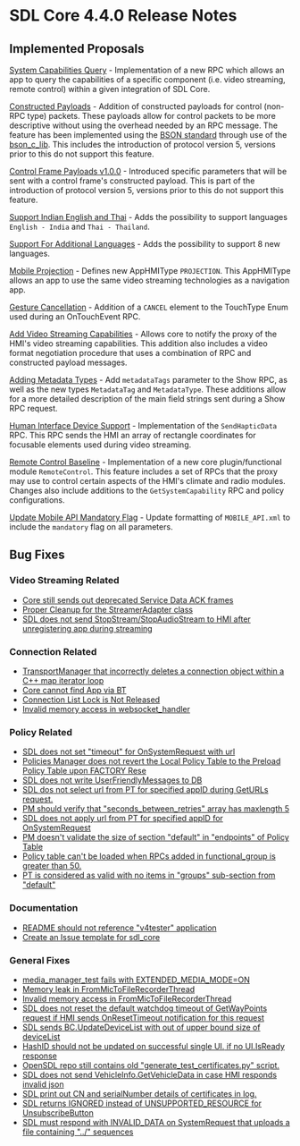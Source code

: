 # SDL Core 4.4.0 Release Notes

## Implemented Proposals

[System Capabilities Query](https://github.com/smartdevicelink/sdl_evolution/blob/master/proposals/0055-system_capabilities_query.md) - Implementation of a new RPC which allows an app to query the capabilities of a specific component (i.e. video streaming, remote control) within a given integration of SDL Core.

[Constructed Payloads](https://github.com/smartdevicelink/sdl_evolution/blob/master/proposals/0052-constructed-payloads.md) - Addition of constructed payloads for control (non-RPC type) packets. These payloads allow for control packets to be more descriptive without using the overhead needed by an RPC message. The feature has been implemented using the [BSON standard](http://bsonspec.org/spec.html) through use of the [bson_c_lib](https://github.com/smartdevicelink/bson_c_lib/releases). This includes the introduction of protocol version 5, versions prior to this do not support this feature.

[Control Frame Payloads v1.0.0](https://github.com/smartdevicelink/sdl_evolution/blob/master/proposals/0078-control_frame_payloads_v1_0_0.md) - Introduced specific parameters that will be sent with a control frame's constructed payload. This is part of the introduction of protocol version 5, versions prior to this do not support this feature.

[Support Indian English and Thai](https://github.com/smartdevicelink/sdl_evolution/blob/master/proposals/0060-support-indian-english-thai.md) - Adds the possibility to support languages `English - India` and `Thai - Thailand`.

[Support For Additional Languages](https://github.com/smartdevicelink/sdl_evolution/blob/master/proposals/0076-Support-For-Additional-Languages.md) - Adds the possibility to support 8 new languages. 

[Mobile Projection](https://github.com/smartdevicelink/sdl_evolution/blob/master/proposals/0031-mobile-projection.md) - Defines new AppHMIType `PROJECTION`. This AppHMIType allows an app to use the same video streaming technologies as a navigation app. 

[Gesture Cancellation](https://github.com/smartdevicelink/sdl_evolution/blob/master/proposals/0049-touch-cancellation.md) - Addition of a `CANCEL` element to the TouchType Enum used during an OnTouchEvent RPC. 

[Add Video Streaming Capabilities](https://github.com/smartdevicelink/sdl_evolution/blob/master/proposals/0058-video-streaming-capabilities.md) - Allows core to notify the proxy of the HMI's video streaming capabilities. This addition also includes a video format negotiation procedure that uses a combination of RPC and constructed payload messages. 

[Adding Metadata Types](https://github.com/smartdevicelink/sdl_evolution/blob/master/proposals/0073-Adding-Metadata-Types.md) - Add `metadataTags` parameter to the Show RPC, as well as the new types `MetadataTag` and `MetadataType`. These additions allow for a more detailed description of the main field strings sent during a Show RPC request. 

[Human Interface Device Support](https://github.com/smartdevicelink/sdl_evolution/blob/master/proposals/0075-HID-Support-Plug-in.md) - Implementation of the `SendHapticData` RPC. This RPC sends the HMI an array of rectangle coordinates for focusable elements used during video streaming. 

[Remote Control Baseline](https://github.com/smartdevicelink/sdl_evolution/blob/master/proposals/0071-remote-control-baseline.md) - Implementation of a new core plugin/functional module `RemoteControl`. This feature includes a set of RPCs that the proxy may use to control certain aspects of the HMI's climate and radio modules. Changes also include additions to the `GetSystemCapability` RPC and policy configurations.  

[Update Mobile API Mandatory Flag](https://github.com/smartdevicelink/sdl_evolution/blob/master/proposals/0023-update-mobile-api-mandatory-flag.md) - Update formatting of `MOBILE_API.xml` to include the `mandatory` flag on all parameters. 

## Bug Fixes

### Video Streaming Related
 - [Core still sends out deprecated Service Data ACK frames](https://github.com/smartdevicelink/sdl_core/issues/1768)
 - [Proper Cleanup for the StreamerAdapter class](https://github.com/smartdevicelink/sdl_core/issues/1701)
 - [SDL does not send StopStream/StopAudioStream to HMI after unregistering app during streaming](https://github.com/smartdevicelink/sdl_core/issues/1010)

### Connection Related
 - [TransportManager that incorrectly deletes a connection object within a C++ map iterator loop](https://github.com/smartdevicelink/sdl_core/issues/1663)
 - [Core cannot find App via BT ](https://github.com/smartdevicelink/sdl_core/issues/1753)
 - [Connection List Lock is Not Released](https://github.com/smartdevicelink/sdl_core/issues/1515)
 - [Invalid memory access in websocket_handler](https://github.com/smartdevicelink/sdl_core/issues/1686)

### Policy Related 
 - [SDL does not set "timeout" for OnSystemRequest with url](https://github.com/smartdevicelink/sdl_core/issues/1021)
 - [Policies Manager does not revert the Local Policy Table to the Preload Policy Table upon FACTORY Rese](https://github.com/smartdevicelink/sdl_core/issues/1024)
 - [SDL does not write UserFriendlyMessages to DB](https://github.com/smartdevicelink/sdl_core/issues/1027)
 - [SDL dos not select url from PT for specified appID during GetURLs request.](https://github.com/smartdevicelink/sdl_core/issues/961)
 - [PM should verify that "seconds\_between\_retries" array has maxlength 5](https://github.com/smartdevicelink/sdl_core/issues/962)
 - [SDL does not apply url from PT for specified appID for OnSystemRequest](https://github.com/smartdevicelink/sdl_core/issues/985)
 - [PM doesn't validate the size of section "default" in "endpoints" of Policy Table](https://github.com/smartdevicelink/sdl_core/issues/978)
 - [Policy table can't be loaded when RPCs added in functional_group is greater than 50.](https://github.com/smartdevicelink/sdl_core/issues/968)
 - [PT is considered as valid with no items in "groups" sub-section from "default"](https://github.com/smartdevicelink/sdl_core/issues/973)


### Documentation
 - [README should not reference "v4tester" application](https://github.com/smartdevicelink/sdl_core/issues/1547)
 - [Create an Issue template for sdl_core](https://github.com/smartdevicelink/sdl_core/issues/397)

### General Fixes
 - [media\_manager\_test fails with EXTENDED_MEDIA_MODE=ON](https://github.com/smartdevicelink/sdl_core/issues/1802)
 - [Memory leak in FromMicToFileRecorderThread](https://github.com/smartdevicelink/sdl_core/issues/1682)
 - [Invalid memory access in FromMicToFileRecorderThread](https://github.com/smartdevicelink/sdl_core/issues/1681)
 - [SDL does not reset the default watchdog timeout of GetWayPoints request if HMI sends OnResetTimeout notification for this request](https://github.com/smartdevicelink/sdl_core/issues/991)
 - [SDL sends BC.UpdateDeviceList with out of upper bound size of deviceList](https://github.com/smartdevicelink/sdl_core/issues/1019)
 - [HashID should not be updated on successful single UI.<RPC> if no UI.IsReady response](https://github.com/smartdevicelink/sdl_core/issues/993)
 - [OpenSDL repo still contains old "generate\_test\_certificates.py" script.](https://github.com/smartdevicelink/sdl_core/issues/1005)
 - [SDL does not send VehicleInfo.GetVehicleData in case HMI responds invalid json](https://github.com/smartdevicelink/sdl_core/issues/1015)
 - [SDL print out CN and serialNumber details of certificates in log.](https://github.com/smartdevicelink/sdl_core/issues/1017)
 - [SDL returns IGNORED instead of UNSUPPORTED_RESOURCE for UnsubscribeButton](https://github.com/smartdevicelink/sdl_core/issues/998)
 - [SDL must respond with INVALID_DATA on SystemRequest that uploads a file containing "../" sequences](https://github.com/smartdevicelink/sdl_core/issues/975)
